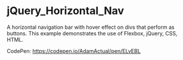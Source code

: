 # jQuery_Horizontal_Nav
A horizontal navigation bar with hover effect on divs that perform as buttons. This example demonstrates the use of Flexbox, jQuery, CSS, HTML. 

CodePen: https://codepen.io/AdamActual/pen/ELvEBL
